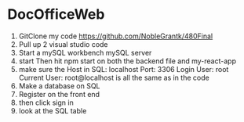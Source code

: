 # DocOfficeWeb

1. GitClone my code https://github.com/NobleGrantk/480Final
2. Pull up 2 visual studio code
3. Start a mySQL workbench mySQL server
4. start Then hit npm start on both the backend file and my-react-app
5. make sure the Host in SQL:
localhost
Port:
3306
Login User:
root
Current User:
root@localhost
is all the same as in the code
6. Make a database on SQL 
7. Register on the front end
8. then click sign in
9. look at the SQL table 

